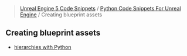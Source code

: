 > [Unreal Engine 5 Code Snippets](../../README.md) / [Python Code Snippets For Unreal Engine](../README.md) / Creating blueprint assets
## Creating blueprint assets
- [hierarchies with Python](hierarchies%20with%20Python.md)
